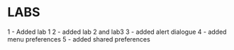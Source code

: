 # LABS
1 - Added lab 1
2 - added lab 2 and lab3
3 - added alert dialogue 
4 - added menu preferences 
5 - added shared preferences
